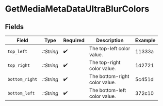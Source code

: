 # GetMediaMetaDataUltraBlurColors


## Fields

| Field                         | Type                          | Required                      | Description                   | Example                       |
| ----------------------------- | ----------------------------- | ----------------------------- | ----------------------------- | ----------------------------- |
| `top_left`                    | *::String*                    | :heavy_check_mark:            | The top-left color value.     | 11333a                        |
| `top_right`                   | *::String*                    | :heavy_check_mark:            | The top-right color value.    | 1d2721                        |
| `bottom_right`                | *::String*                    | :heavy_check_mark:            | The bottom-right color value. | 5c451d                        |
| `bottom_left`                 | *::String*                    | :heavy_check_mark:            | The bottom-left color value.  | 372c10                        |